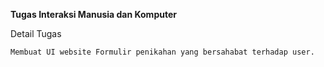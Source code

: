 **Tugas Interaksi Manusia dan Komputer**

Detail Tugas
~~~
Membuat UI website Formulir penikahan yang bersahabat terhadap user.
~~~

